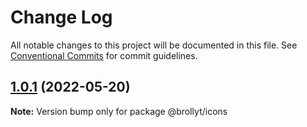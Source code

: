 # Change Log

All notable changes to this project will be documented in this file.
See [Conventional Commits](https://conventionalcommits.org) for commit guidelines.

## [1.0.1](https://github.com/thiagobrolly/design-system-doc/compare/v3.0.0...v1.0.1) (2022-05-20)

**Note:** Version bump only for package @brollyt/icons
